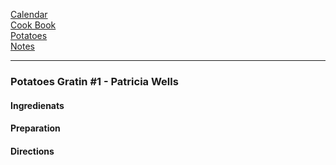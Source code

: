 [Calendar](https://github.com/vmsmith/EDT/blob/master/calendar.md)   
[Cook Book](https://github.com/vmsmith/CookBook/blob/master/README.md)   
[Potatoes](https://github.com/vmsmith/CookBook/blob/master/potatoes.md)   
[Notes](https://github.com/vmsmith/CookBook/blob/master/notes.md)   

-----    

### Potatoes Gratin #1 - Patricia Wells  

#### Ingredienats    


#### Preparation   


#### Directions  

